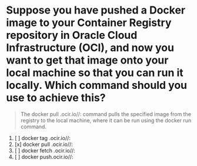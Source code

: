 # Suppose you have pushed a Docker image to your Container Registry repository in Oracle Cloud Infrastructure (OCI), and now you want to get that image onto your local machine so that you can run it locally. Which command should you use to achieve this?

> The docker pull <region-key>.ocir.io/<tenancy-namespace>/<repo-name>:<tag> command pulls the specified image from the registry to the local machine, where it can be run using the docker run command.

1. [ ] docker tag <region-key>.ocir.io/<tenancy-namespace>/<repo-name>:<tag>
1. [x] docker pull <region-key>.ocir.io/<tenancy-namespace>/<repo-name>:<tag>
1. [ ] docker fetch <region-key>.ocir.io/<tenancy-namespace>/<repo-name>:<tag>
1. [ ] docker push<region-key>.ocir.io/<tenancy-namespace>/<repo-name>:<tag>